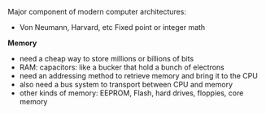 Major component of modern computer architectures:
- Von Neumann, Harvard, etc
Fixed point or integer math

**Memory**
- need a cheap way to store millions or billions of bits
- RAM: capacitors: like a bucker that hold a bunch of electrons
- need an addressing method to retrieve memory and bring it to the CPU
- also need a bus system to transport between CPU and memory
- other kinds of memory: EEPROM, Flash, hard drives, floppies, core memory

